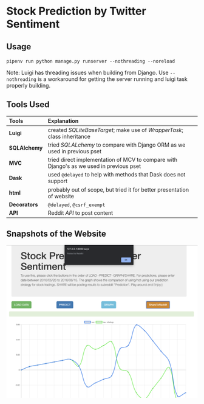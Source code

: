 # Stock Prediction by Twitter Sentiment


## Usage

```
pipenv run python manage.py runserver --nothreading --noreload
```
Note: Luigi has threading issues when building from Django. Use `--nothreading` is a workaround for getting the server running and luigi task properly building.


## Tools Used


| Tools         |Explanation            |
| :-------------|:----------------------|
|**Luigi**      |created *SQLiteBaseTarget*; make use of *WrapperTask*; class inheritance|
|**SQLAlchemy** |tried *SQLALchemy* to compare with Django ORM as we used in previous pset|
|**MVC**        |tried direct implementation of MCV to compare with Django's as we used in previous pset|
|**Dask**       |used `@delayed` to help with methods that Dask does not support|
|**html**       |probably out of scope, but tried it for better presentation of website|
|**Decorators** |`@delayed`, `@csrf_exempt`|
|**API**        |Reddit *API* to post content|


## Snapshots of the Website
![Alt text](screen_shot.jpg?raw=true "Screen Shot")
